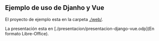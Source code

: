 ## Ejemplo de uso de Djanho y Vue

El proyecto de ejemplo esta en la carpeta [./web/](./web).

La presentación esta en [./presentacion/presentacion-django-vue.odp](En formato
Libre-Office).
